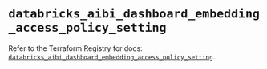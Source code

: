 # `databricks_aibi_dashboard_embedding_access_policy_setting`

Refer to the Terraform Registry for docs: [`databricks_aibi_dashboard_embedding_access_policy_setting`](https://registry.terraform.io/providers/databricks/databricks/1.80.0/docs/resources/aibi_dashboard_embedding_access_policy_setting).
